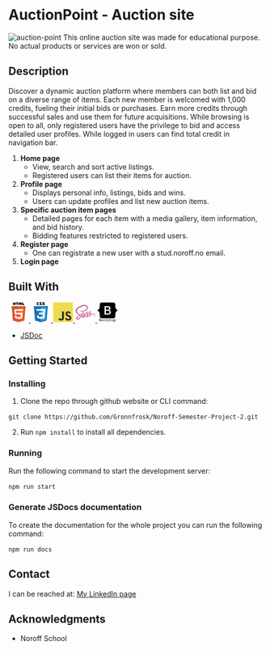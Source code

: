 # AuctionPoint - Auction site

![auction-point](https://github.com/Gronnfrosk/Noroff-Semester-Project-2/assets/91615712/364b5d73-fb9b-492f-b9f5-d83a4155ba87)
This online auction site was made for educational purpose. No actual products or services are won or sold. 

## Description
Discover a dynamic auction platform where members can both list and bid on a diverse range of items. Each new member is welcomed with 1,000 credits, fueling their initial bids or purchases. Earn more credits through successful sales and use them for future acquisitions. While browsing is open to all, only registered users have the privilege to bid and access detailed user profiles. While logged in users can find total credit in navigation bar.

1.	**Home page**
      - View, search and sort active listings.
      - Registered users can list their items for auction.
2.	**Profile page**
      - Displays personal info, listings, bids and wins.
      - Users can update profiles and list new auction items.
3.	**Specific auction item pages** 
      - Detailed pages for each item with a media gallery, item information, and bid history.
      - Bidding features restricted to registered users.
4. 	**Register page** 
      - One can registrate a new user with a stud.noroff.no email.
5.	**Login page** 	

## Built With
<a href="https://www.w3.org/html/" target="_blank" rel="noreferrer"> <img src="https://raw.githubusercontent.com/devicons/devicon/master/icons/html5/html5-original-wordmark.svg" alt="html5" width="40" height="40"/> </a> 
<a href="https://www.w3schools.com/css/" target="_blank" rel="noreferrer"> <img src="https://raw.githubusercontent.com/devicons/devicon/master/icons/css3/css3-original-wordmark.svg" alt="css3" width="40" height="40"/> </a>
<a href="https://developer.mozilla.org/en-US/docs/Web/JavaScript" target="_blank" rel="noreferrer"> <img src="https://raw.githubusercontent.com/devicons/devicon/master/icons/javascript/javascript-original.svg" alt="javascript" width="40" height="40"/> </a>
<a href="https://sass-lang.com" target="_blank" rel="noreferrer"> <img src="https://raw.githubusercontent.com/devicons/devicon/master/icons/sass/sass-original.svg" alt="sass" width="40" height="40"/> </a>
<a href="https://getbootstrap.com" target="_blank" rel="noreferrer"> <img src="https://raw.githubusercontent.com/devicons/devicon/master/icons/bootstrap/bootstrap-plain-wordmark.svg" alt="bootstrap" width="40" height="40"/>
- [JSDoc](https://jsdoc.app/)

## Getting Started
### Installing
1. Clone the repo through github website or CLI command:
```
git clone https://github.com/Gronnfrosk/Noroff-Semester-Project-2.git
```
2. Run ```npm install``` to install all dependencies.

### Running
Run the following command to start the development server:

```bash
npm run start
```

### Generate JSDocs documentation
To create the documentation for the whole project you can run the following command:
``` 
npm run docs
```

## Contact
I can be reached at:
[My LinkedIn page](https://www.linkedin.com/in/hanna-fjeldsaa-0b4797127/) 

## Acknowledgments
- Noroff School

 
